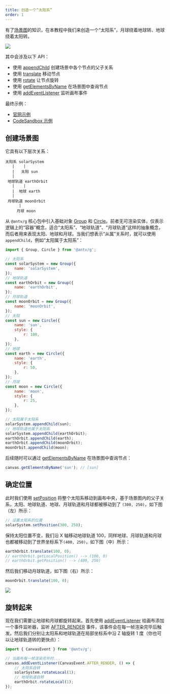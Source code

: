 ```yaml
---
title: 创造一个“太阳系”
order: 1
---
```


有了[场景图](/guide/diving-deeper/scenegraph)的知识，在本教程中我们来创造一个“太阳系”，月球绕着地球转、地球绕着太阳转。

![](https://gw.alipayobjects.com/mdn/rms_6ae20b/afts/img/A*ZcrHSoLxRS8AAAAAAAAAAAAAARQnAQ)

其中会涉及以下 API：

- 使用 [appendChild](/api/basic/display-object#添加删除节点) 创建场景中各个节点的父子关系
- 使用 [translate](/api/basic/display-object#平移) 移动节点
- 使用 [rotate](/api/basic/display-object#旋转) 让节点旋转
- 使用 [getElementsByName](/api/basic/display-object#简单节点查询) 在场景图中查询节点
- 使用 [addEventListener](/api/event/intro#addeventlistener) 监听画布事件

最终示例：

- [官网示例](/examples/scenegraph/basic/#hierarchy)
- [CodeSandbox 示例](https://codesandbox.io/s/jiao-cheng-tai-yang-xi-li-zi-1bphz)

## 创建场景图

它具有以下层次关系：

```
太阳系 solarSystem
   |    |
   |   太阳 sun
   |
 地球轨道 earthOrbit
   |    |
   |  地球 earth
   |
 月球轨道 moonOrbit
      |
     月球 moon
```

从 `@antv/g` 核心包中引入基础对象 [Group](/api/basic/group) 和 [Circle](/api/basic/circle)。前者无可渲染实体，仅表示逻辑上的“容器”概念，适合“太阳系”、“地球轨道”、“月球轨道”这样的抽象概念，而后者用来表现太阳、地球和月球。当我们想表示“从属”关系时，就可以使用 `appendChild`，例如“太阳属于太阳系”：

```js
import { Group, Circle } from '@antv/g';

// 太阳系
const solarSystem = new Group({
    name: 'solarSystem',
});
// 地球轨道
const earthOrbit = new Group({
    name: 'earthOrbit',
});
// 月球轨道
const moonOrbit = new Group({
    name: 'moonOrbit',
});
// 太阳
const sun = new Circle({
    name: 'sun',
    style: {
        r: 100,
    },
});
// 地球
const earth = new Circle({
    name: 'earth',
    style: {
        r: 50,
    },
});
// 月球
const moon = new Circle({
    name: 'moon',
    style: {
        r: 25,
    },
});

// 太阳属于太阳系
solarSystem.appendChild(sun);
// 地球轨道也属于太阳系
solarSystem.appendChild(earthOrbit);
earthOrbit.appendChild(earth);
earthOrbit.appendChild(moonOrbit);
moonOrbit.appendChild(moon);
```

后续随时可以通过 [getElementsByName](/api/basic/display-object#简单节点查询) 在场景图中查询节点：

```js
canvas.getElementsByName('sun'); // [sun]
```

## 确定位置

此时我们使用 [setPosition](/api/basic/display-object#平移) 将整个太阳系移动到画布中央，基于场景图内的父子关系，太阳、地球轨道、地球、月球轨道和月球都被移动到了 `(300, 250)`，如下图（左）所示：

```javascript
// 设置太阳系的位置
solarSystem.setPosition(300, 250);
```

保持太阳位置不变，我们沿 X 轴移动地球轨道 100，同样地球、月球轨道和月球也都被移动到了世界坐标系下`(400, 250)`，如下图（中）所示：

```javascript
earthOrbit.translate(100, 0);
// earthOrbit.getLocalPosition() --> (100, 0)
// earthOrbit.getPosition() --> (400, 250)
```

然后我们移动月球轨道，如下图（右）所示：

```javascript
moonOrbit.translate(100, 0);
```

![](https://gw.alipayobjects.com/mdn/rms_6ae20b/afts/img/A*XcUqQJowVKMAAAAAAAAAAAAAARQnAQ)

## 旋转起来

现在我们需要让地球和月球都旋转起来。首先使用 [addEventListener](/api/event/intro#addeventlistener) 给画布添加一个事件监听器，监听 [AFTER_RENDER](/api/canvas/event#画布特有事件) 事件，该事件会在每一帧渲染完毕后触发。然后我们分别让太阳系和地球轨道在局部坐标系中沿 Z 轴旋转 1 度（你也可以让地球轨道转的更快点）：

```javascript
import { CanvasEvent } from '@antv/g';

// 当画布每一帧渲染完毕时...
canvas.addEventListener(CanvasEvent.AFTER_RENDER, () => {
    // 太阳系自转
    solarSystem.rotateLocal(1);
    // 地球轨道自转
    earthOrbit.rotateLocal(1);
});
```
